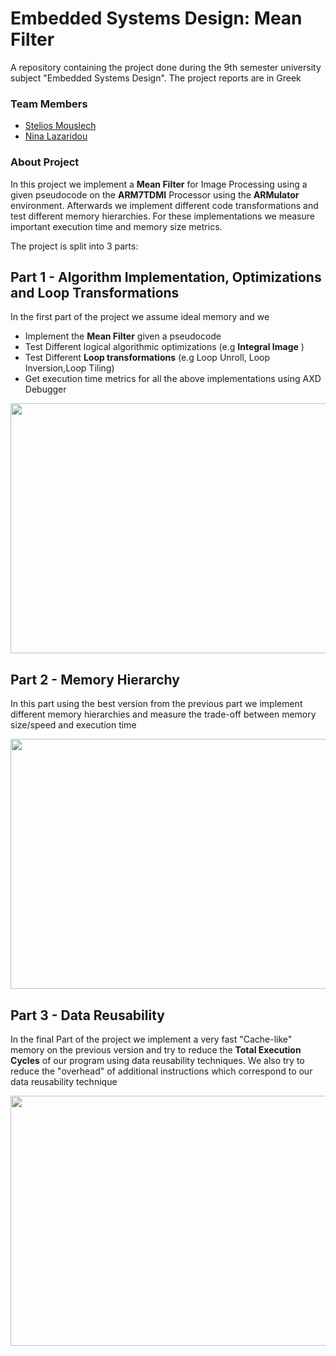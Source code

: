
# Embedded Systems Design: Mean Filter
A repository containing the project done during the 9th semester university subject "Embedded Systems Design". The project reports are in Greek


### Team Members
- [Stelios Mouslech](https://github.com/SteliosMouslech)
- [Nina Lazaridou](https://github.com/nlazaridou)
### About Project
In this project we implement a  **Mean Filter** for Image Processing using a given pseudocode on the **ARM7TDMI** Processor using the **ARMulator** environment. Afterwards we implement different code transformations and test different memory  hierarchies. For these implementations we measure important execution time and memory size metrics.

The project is split into 3 parts:

## Part 1 - Algorithm Implementation, Optimizations and Loop Transformations
In the first part of the project we assume ideal memory and we
- Implement the **Mean Filter** given a pseudocode
- Test Different logical algorithmic optimizations  (e.g  **Integral Image** ) 
- Test Different **Loop transformations** (e.g Loop Unroll, Loop Inversion,Loop Tiling)
- Get execution time metrics for all the above implementations using AXD Debugger

<img src="https://github.com/SteliosMouslech/Embedded_Systems_Design_Median_Filter/blob/main/part1_readme.PNG" width="700" height="400">


## Part 2 - Memory Hierarchy
In this part using the best version from the previous part we implement different memory hierarchies and measure the trade-off between memory size/speed and execution time

<img src="https://github.com/SteliosMouslech/Embedded_Systems_Design_Median_Filter/blob/main/part2_readme.png" width="650" height="400">

## Part 3 - Data Reusability

In the final Part of the project we implement a very fast "Cache-like" memory on the previous version and try to reduce the **Total Execution Cycles** of our program using data reusability techniques. We also try to reduce the "overhead" of additional instructions which correspond to our data reusability technique 

<img src="https://github.com/SteliosMouslech/Embedded_Systems_Design_Median_Filter/blob/main/part3_readme.PNG" width="900" height="400">
